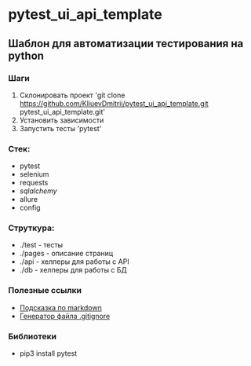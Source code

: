 # pytest_ui_api_template

## Шаблон для автоматизации тестирования на python

### Шаги
1. Склонировать проект 'git clone https://github.com/KliuevDmitrii/pytest_ui_api_template.git
   pytest_ui_api_template.git'
2. Установить зависимости
3. Запустить тесты 'pytest'

### Стек:
- pytest
- selenium
- requests
- _sqlalchemy_
- allure
- config

### Струткура:
- ./test - тесты
- ./pages - описание страниц
- ./api - хелперы для работы с API
- ./db - хелперы для работы с БД

### Полезные ссылки
- [Подсказка по markdown](https://www.markdownguide.org/basic-syntax/)
- [Генератор файла .gitignore](https://www.toptal.com/developers/gitignore)


### Библиотеки
- pip3 install pytest